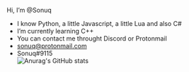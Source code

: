Hi, I’m @Sonuq

- I know Python, a little Javascript, a little Lua and also C#
- I’m currently learning C++ 
- You can contact me throught Discord or Protonmail
-  sonuq@protonmail.com
-  Sonuq#9115   
![Anurag's GitHub stats](https://github-readme-stats.vercel.app/api?username=Sonuq&show_icons=true&theme=radical)
<!---
Sonuq/Sonuq is a ✨ special ✨ repository because its `README.md` (this file) appears on your GitHub profile.
You can click the Preview link to take a look at your changes.
--->
